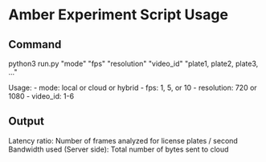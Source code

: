 # Amber Experiment Script Usage

## Command

python3 run.py "mode" "fps" "resolution" "video_id" "plate1, plate2, plate3, ..."

Usage:
        - mode: local or cloud or hybrid
        - fps: 1, 5, or 10
        - resolution: 720 or 1080
        - video_id: 1-6

## Output

Latency ratio: Number of frames analyzed for license plates / second
Bandwidth used (Server side): Total number of bytes sent to cloud
